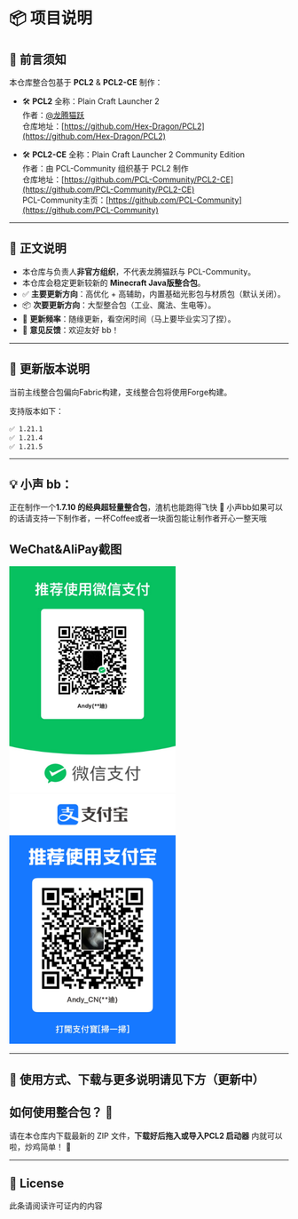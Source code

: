 
# 📦 项目说明

## 📝 前言须知

本仓库整合包基于 **PCL2** & **PCL2-CE** 制作：

- 🛠️ **PCL2** 全称：Plain Craft Launcher 2  
  作者：[@龙腾猫跃](https://github.com/LTCatt)  
  仓库地址：[https://github.com/Hex-Dragon/PCL2](https://github.com/Hex-Dragon/PCL2)

- 🛠️ **PCL2-CE** 全称：Plain Craft Launcher 2 Community Edition  
  作者：由 PCL-Community 组织基于 PCL2 制作  
  仓库地址：[https://github.com/PCL-Community/PCL2-CE](https://github.com/PCL-Community/PCL2-CE)  
  PCL-Community主页：[https://github.com/PCL-Community](https://github.com/PCL-Community)

---

## 📖 正文说明

- 本仓库与负责人**非官方组织**，不代表龙腾猫跃与 PCL-Community。
- 本仓库会稳定更新较新的 **Minecraft Java版整合包**。
- ✅ **主要更新方向**：高优化 + 高辅助，内置基础光影包与材质包（默认关闭）。
- 📦 **次要更新方向**：大型整合包（工业、魔法、生电等）。
- 📅 **更新频率**：随缘更新，看空闲时间（马上要毕业实习了捏）。
- 💬 **意见反馈**：欢迎友好 bb！

---

## 🔧 更新版本说明

当前主线整合包偏向Fabric构建，支线整合包将使用Forge构建。

支持版本如下：

```
✅ 1.21.1  
✅ 1.21.4  
✅ 1.21.5  
```

---

## 💡 小声 bb：

正在制作一个**1.7.10 的经典超轻量整合包**，渣机也能跑得飞快 🚀
小声bb如果可以的话请支持一下制作者，一杯Coffee或者一块面包能让制作者开心一整天哦


## WeChat&AliPay截图                                                                  
<img src="Pay Photos/WeChat25.4.7.jpg" alt="微信截图" width="300"/>
<img src="Pay Photos/Alipay25.4.7.jpg" alt="支付宝截图" width="300"/>

---

## 🧾 使用方式、下载与更多说明请见下方（更新中）

## 如何使用整合包？ 🤔
请在本仓库内下载最新的 ZIP 文件，**下载好后拖入或导入PCL2 启动器** 内就可以啦，炒鸡简单！ 🚀


---

## 📜 License

此条请阅读许可证内的内容
